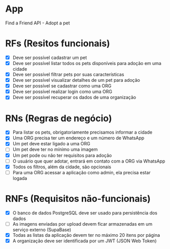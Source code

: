 # App

Find a Friend API - Adopt a pet

# RFs (Resitos funcionais)

- [x] Deve ser possível cadastrar um pet
- [x] Deve ser possível listar todos os pets disponíveis para adoção em uma cidade
- [x] Deve ser possível filtrar pets por suas características
- [x] Deve ser possível visualizar detalhes de um pet para adoção
- [x] Deve ser possível se cadastrar como uma ORG
- [x] Deve ser possível realizar login como uma ORG
- [x] Deve ser possível recuperar os dados de uma organização

# RNs (Regras de negócio)

- [x] Para listar os pets, obrigatoriamente precisamos informar a cidade
- [x] Uma ORG precisa ter um endereço e um número de WhatsApp
- [x] Um pet deve estar ligado a uma ORG
- [ ] Um pet deve ter no mínimo uma imagem
- [x] Um pet pode ou não ter requisitos para adoção
- [ ] O usuário que quer adotar, entrará em contato com a ORG via WhatsApp
- [x] Todos os filtros, além da cidade, são opcionais
- [ ] Para uma ORG acessar a aplicação como admin, ela precisa estar logada

# RNFs (Requisitos não-funcionais)

- [x] O banco de dados PostgreSQL deve ser usado para persistência dos dados
- [ ] As imagens enviadas por upload devem ficar armazenadas em um serviço externo (SupaBase)
- [x] Todas as listas da aplicação devem ter no máximo 20 itens por página
- [x] A organização deve ser identificada por um JWT (JSON Web Token)